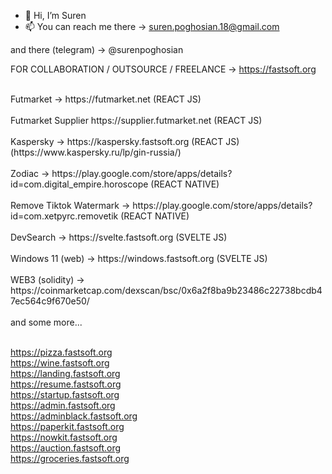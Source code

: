 - 👋 Hi, I’m Suren
- 📫 You can reach me there -> suren.poghosian.18@gmail.com

and there (telegram) -> @surenpoghosian

FOR COLLABORATION / OUTSOURCE / FREELANCE -> https://fastsoft.org


<!-- For fifa Coin Suppliers -> https://supplier.futmarket.net  -->
<br/>
Futmarket -> https://futmarket.net (REACT JS)
<br/>
<br/>
Futmarket Supplier https://supplier.futmarket.net (REACT JS)
<br/>
<br/>
Kaspersky -> https://kaspersky.fastsoft.org (REACT JS) (https://www.kaspersky.ru/lp/gin-russia/) 
<br/>
<br/>
Zodiac -> https://play.google.com/store/apps/details?id=com.digital_empire.horoscope (REACT NATIVE)
<br/>
<br/>
Remove Tiktok Watermark -> https://play.google.com/store/apps/details?id=com.xetpyrc.removetik (REACT NATIVE)
<br/>
<br/>
DevSearch -> https://svelte.fastsoft.org (SVELTE JS)
<br/>
<br/>
Windows 11 (web) -> https://windows.fastsoft.org (SVELTE JS)
<br/>
<br/>
WEB3 (solidity) -> https://coinmarketcap.com/dexscan/bsc/0x6a2f8ba9b23486c22738bcdb47ec564c9f670e50/
<br/>
<br/>
and some more...
<br/>
<br/>

https://pizza.fastsoft.org
<br/>
https://wine.fastsoft.org
<br/>
https://landing.fastsoft.org
<br/>
https://resume.fastsoft.org
<br/>
https://startup.fastsoft.org
<br/>
https://admin.fastsoft.org
<br/>
https://adminblack.fastsoft.org
<br/>
https://paperkit.fastsoft.org
<br/>
https://nowkit.fastsoft.org
<br/>
https://auction.fastsoft.org
<br/>
https://groceries.fastsoft.org
<br/>



<!---
surenpoghosian/surenpoghosian is a ✨ special ✨ repository because its `README.md` (this file) appears on your GitHub profile.
You can click the Preview link to take a look at your changes.
--->
